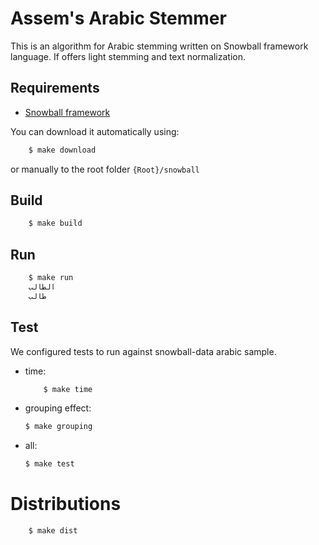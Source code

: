 # Assem's Arabic Stemmer

This is an algorithm for Arabic stemming written on Snowball framework language. If offers light stemming and text normalization. 



## Requirements

- [Snowball framework](https://github.com/snowballstem/snowball)

You can download it automatically using:

```sh
    $ make download
```
or manually to the root folder `{Root}/snowball`


## Build

```sh
    $ make build
```

## Run

```sh
	$ make run
	الطالب
	طالب

```

## Test 
We configured tests to run against snowball-data arabic sample. 

- time:
	```sh
	    $ make time
	```

- grouping effect:
    ```sh
    $ make grouping
	```
- all:
	```sh
    $ make test
	```

# Distributions
```sh
    $ make dist
```
